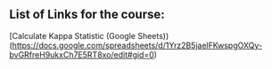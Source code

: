 ## List of Links for the course:
[Calculate Kappa Statistic (Google Sheets))(https://docs.google.com/spreadsheets/d/1Yrz2B5jaelFKwspgOXQy-bvGRfreH9ukxCh7E5RT8xo/edit#gid=0)
